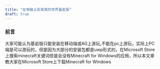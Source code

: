 ```yaml
---
title: "在电脑上安装我的世界基岩版"
draft: true
---
```


### 前言

大家可能认为基岩版只能安装在移动端或AG上游玩,不能在pc上游玩，实际上PC端是可以游玩的，但是因为大部分的安装包都是uwp形式的，在Microsoft Store上搜索minecraft关键词但是会没有Minecraft for Windows的应用，所以本文章教大家在Microsoft Store上下载Minecraft for Windows
